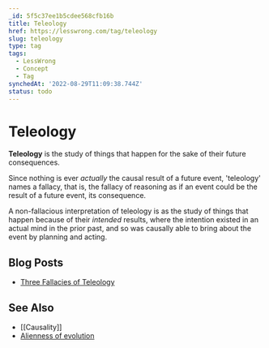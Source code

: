 ```yaml
---
_id: 5f5c37ee1b5cdee568cfb16b
title: Teleology
href: https://lesswrong.com/tag/teleology
slug: teleology
type: tag
tags:
  - LessWrong
  - Concept
  - Tag
synchedAt: '2022-08-29T11:09:38.744Z'
status: todo
---
```


# Teleology

**Teleology** is the study of things that happen for the sake of their future consequences.

Since nothing is ever *actually* the causal result of a future event, 'teleology' names a fallacy, that is, the fallacy of reasoning as if an event could be the result of a future event, its consequence.

A non-fallacious interpretation of teleology is as the study of things that happen because of their *intended* results, where the intention existed in an actual mind in the prior past, and so was causally able to bring about the event by planning and acting.

## Blog Posts

- [Three Fallacies of Teleology](http://lesswrong.com/lw/te/three_fallacies_of_teleology/)

## See Also

- [[Causality]]
- [Alienness of evolution](https://wiki.lesswrong.com/wiki/Alienness_of_evolution)
